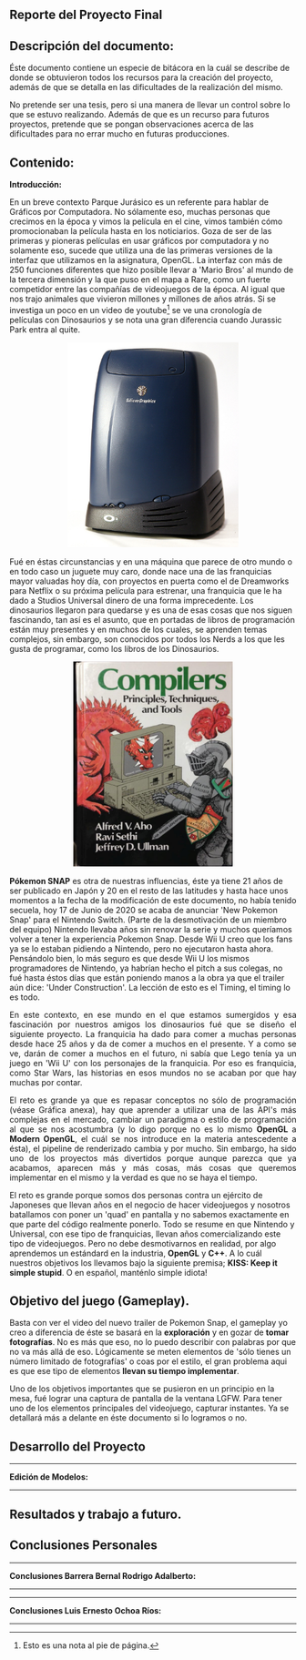 Reporte del Proyecto Final 
-

Descripción del documento: 
-

Éste documento contiene un especie de bitácora en la cuál se describe de donde se obtuvieron todos los recursos para la creación del proyecto, además de que se detalla en las dificultades de la realización del mismo.

No pretende ser una tesis, pero si una manera de llevar un control sobre lo que se estuvo realizando. Además de que es un recurso para futuros proyectos, pretende que se pongan observaciones acerca de las dificultades para no errar mucho en futuras producciones.


Contenido: 
-

**Introducción:**

En un breve contexto Parque Jurásico es un referente para hablar de Gráficos por Computadora. No sólamente eso, muchas personas que crecimos en la época y vimos la película en el cine, vimos también cómo promocionaban la película hasta en los noticiarios. Goza de ser de las primeras y pioneras películas en usar gráficos por computadora y no solamente eso, sucede que utiliza una de las primeras versiones de la interfaz que utilizamos en la asignatura, OpenGL. La interfaz con más de 250 funciones diferentes que hizo posible llevar a 'Mario Bros' al mundo de la tercera dimensión y la que puso en el mapa a Rare, como un fuerte competidor entre las compañías de videojuegos de la época. Al igual que nos trajo animales que vivieron millones y millones de años atrás. Si se investiga un poco en un video de youtube[^1] se ve una cronología de películas con Dinosaurios y se nota una gran diferencia cuando Jurassic Park entra al quite. 

[^1]: Esto es una nota al pie de página.


<p align="center">
    <img src="Images/SGI2.jpg" alt="SGI" width="300" height="360" />
</p>


Fué en éstas circunstancias y en una máquina que parece de otro mundo o en todo caso un juguete muy caro, donde nace una de las franquicias mayor valuadas hoy día, con proyectos en puerta como el de Dreamworks para Netflix o su próxima película para estrenar, una franquicia que le ha dado a Studios Universal dinero de una forma imprecedente. Los dinosaurios llegaron para quedarse y es una de esas cosas que nos siguen fascinando, tan así es el asunto, que en portadas de libros de programación están muy presentes y en muchos de los cuales, se aprenden temas complejos, sin embargo, son conocidos por todos los Nerds a los que les gusta de programar, como los libros de los Dinosaurios.

<p align="center">
    <img src="Images/Compiladores.png" alt="Compilers Ullman" width="280" height="360" />
</p>
 
 **Pókemon SNAP** es otra de nuestras influencias, éste ya tiene 21 años de ser publicado en Japón y 20 en el resto de las latitudes y hasta hace unos momentos a la fecha de la modificación de este documento, no había tenido secuela, hoy 17 de Junio de 2020 se acaba de anunciar 'New Pokemon Snap' para el Nintendo Switch. (Parte de la desmotivación de un miembro del equipo) Nintendo llevaba años sin renovar la serie y muchos queríamos volver a tener la experiencia Pokemon Snap. Desde Wii U creo que los fans ya se lo estaban pidiendo a Nintendo, pero no ejecutaron hasta ahora. Pensándolo bien, lo más seguro es que desde Wii U los mismos programadores de Nintendo, ya habrían hecho el pitch a sus colegas, no fué hasta éstos días que están poniendo manos a la obra ya que el trailer aún dice: 'Under Construction'. La lección de esto es el Timing, el timing lo es todo.
 
<p style='text-align: justify'> 
En este contexto, en ese mundo en el que estamos sumergidos y esa fascinación por nuestros amigos los dinosaurios fué que se diseño el siguiente proyecto. La franquicia ha dado para comer a muchas personas desde hace 25 años y da de comer a muchos en el presente. Y a como se ve, darán de comer a muchos en el futuro, ni sabía que Lego tenía ya un juego en 'Wii U' con los personajes de la franquicia. Por eso es franquicia, como Star Wars, las historias en esos mundos no se acaban por que hay muchas por contar.
</p>

<p style='text-align: justify'>
El reto es grande ya que es repasar conceptos no sólo de programación (véase Gráfica anexa), hay que aprender a utilizar una de las API's más complejas en el mercado, cambiar un paradigma o estilo de  programación al que se nos acostumbra (y lo digo porque no es lo mismo <b>OpenGL</b> a <b>Modern OpenGL</b>, el cuál se nos introduce en la materia antescedente a ésta), el pipeline de renderizado cambia y por mucho. Sin embargo, ha sido uno de los proyectos más divertidos porque aunque parezca que ya acabamos, aparecen más y más cosas, más cosas que queremos implementar en el mismo y la verdad es que no se haya el tiempo. 
</p>


El reto es grande porque somos dos personas contra un ejército de Japoneses que llevan años en el negocio de hacer videojuegos y nosotros batallamos con poner un 'quad' en pantalla y no sabemos exactamente en que parte del código realmente ponerlo. Todo se resume en que Nintendo y Universal, con ese tipo de franquicias, llevan años comercializando este tipo de videojuegos. Pero no debe desmotivarnos en realidad, por algo aprendemos un estándard en la industria, **OpenGL** y **C++**. A lo cuál nuestros objetivos los llevamos bajo la siguiente premisa; **KISS: Keep it simple stupid**. O en español, manténlo simple idiota!


Objetivo del juego (Gameplay).
-
Basta con ver el video del nuevo trailer de Pokemon Snap, el gameplay yo creo a diferencia de éste se basará en la **exploración** y en gozar de **tomar fotografías**. No es más que eso, no lo puedo describir con palabras por que no va más allá de eso. Lógicamente se meten elementos de 'sólo tienes un número limitado de fotografías' o coas por el estilo, el gran problema aqui es que ese tipo de elementos **llevan su tiempo implementar**. 

Uno de los objetivos importantes que se pusieron en un principio en la mesa, fué lograr una captura de pantalla de la ventana LGFW. Para tener uno de los elementos principales del videojuego, capturar instantes. Ya se detallará más a delante en éste documento si lo logramos o no. 


Desarrollo del Proyecto
-


****

**Edición de Modelos:**

****

Resultados y trabajo a futuro.
-




Conclusiones Personales
-
****

**Conclusiones Barrera Bernal Rodrigo Adalberto:**

****



****

**Conclusiones Luis Ernesto Ochoa Ríos:**

****

